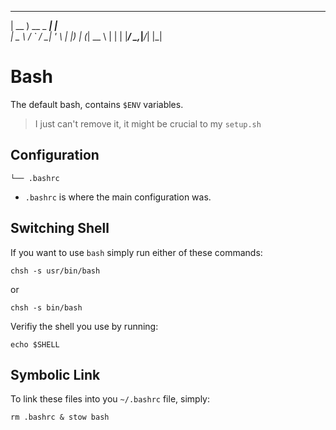 

 ____            _     
| __ )  __ _ ___| |__  
|  _ \ / _` / __| '_ \ 
| |_) | (_| \__ \ | | |
|____/ \__,_|___/_| |_|


# Bash

The default bash, contains ```$ENV``` variables.

> I just can't remove it, it might be crucial to my ```setup.sh```

## Configuration

```
└── .bashrc
```

- ```.bashrc``` is where the main configuration was.


## Switching Shell

If you want to use ```bash``` simply run either of these commands:

```
chsh -s usr/bin/bash
```

or

```
chsh -s bin/bash
```

Verifiy the shell you use by running:
```
echo $SHELL
```

## Symbolic Link

To link these files into you ```~/.bashrc``` file, simply:

```
rm .bashrc & stow bash
```
